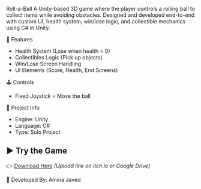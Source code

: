 Roll-a-Ball
A Unity-based 3D game where the player controls a rolling ball to collect items while avoiding obstacles. Designed and developed end-to-end with custom UI, health system, win/lose logic, and collectible mechanics using C# in Unity.

🔹 Features
- Health System (Lose when health = 0)
- Collectibles Logic (Pick up objects)
- Win/Lose Screen Handling
- UI Elements (Score, Health, End Screens)

🕹️ Controls
- Fixed Joystick = Move the ball

📂 Project Info
- Engine: Unity
- Language: C#
- Type: Solo Project

## ▶️ Try the Game
👉 [Download Here](#) *(Upload link on itch.io or Google Drive)*

🧠 Developed By:
Amina Javed

